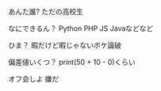 あんた誰?
ただの高校生

なにできるん？
Python PHP JS Javaなどなど

ひま？
暇だけど暇じゃないボケ論破

偏差値いくつ？
print(50 + 10 - 0)くらい

オフ会しよ
嫌だ
